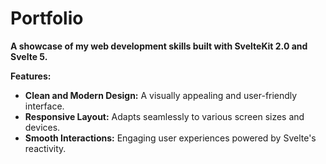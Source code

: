 # Portfolio

**A showcase of my web development skills built with SvelteKit 2.0 and Svelte 5.**

**Features:**

- **Clean and Modern Design:** A visually appealing and user-friendly interface.
- **Responsive Layout:** Adapts seamlessly to various screen sizes and devices.
- **Smooth Interactions:** Engaging user experiences powered by Svelte's reactivity.
